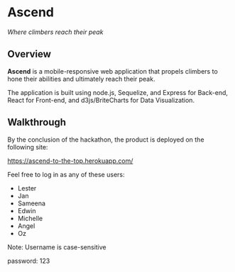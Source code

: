 # Ascend

_Where climbers reach their peak_

## Overview

**Ascend** is a mobile-responsive web application that propels climbers to hone their abilities and ultimately reach their peak.

The application is built using node.js, Sequelize, and Express for Back-end, React for Front-end, and d3js/BriteCharts for Data Visualization.

## Walkthrough

By the conclusion of the hackathon, the product is deployed on the following site:

https://ascend-to-the-top.herokuapp.com/

Feel free to log in as any of these users:

* Lester
* Jan
* Sameena
* Edwin
* Michelle
* Angel
* Oz

Note: Username is case-sensitive

password: 123
